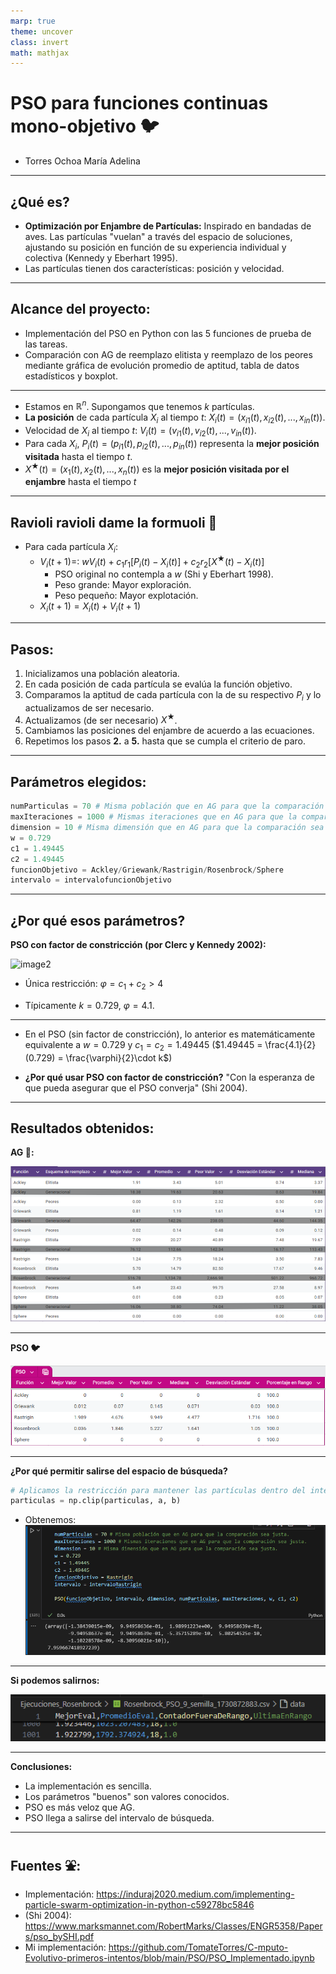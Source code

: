 ```yaml
---
marp: true
theme: uncover
class: invert
math: mathjax
---
```


# <!--fit-->PSO para funciones continuas mono-objetivo :bird:

- Torres Ochoa María Adelina

---

## ¿Qué es?

- **Optimización por Enjambre de Partículas:** Inspirado en bandadas de aves. Las partículas "vuelan" a través del espacio de soluciones, ajustando su posición en función de su experiencia individual y colectiva (Kennedy y Eberhart 1995).
- Las partículas tienen dos características: posición y velocidad.

---

## Alcance del proyecto:

- Implementación del PSO en Python con las 5 funciones de prueba de las tareas.
- Comparación con AG de reemplazo elitista y reemplazo de los peores mediante gráfica de evolución promedio de aptitud, tabla de datos estadísticos y boxplot.

---

- Estamos en $\mathbb{R}^n$. Supongamos que tenemos $k$ partículas.
- **La posición** de cada partícula $X_i$ al tiempo $t$:
$X_i(t) = (x_{i1}(t), x_{i2}(t), ..., x_{in}(t))$.
- Velocidad de $X_i$ al tiempo $t$: 
$V_{i}(t) = (v_{i1}(t), v_{i2}(t), ..., v_{in}(t))$.
- Para cada $X_i$, $P_i(t)=(p_{i1}(t), p_{i2}(t), ..., p_{in}(t))$ representa la **mejor posición visitada** hasta el tiempo $t$.
- $X^{\bigstar}(t) = (x_{1}(t), x_{2}(t), ..., x_{n}(t))$ es la **mejor posición visitada por el enjambre** hasta el tiempo $t$

---

## <!--fit-->Ravioli ravioli dame la formuoli :spaghetti:

- Para cada partícula $X_i$:
    - $V_{i}(t+1)=$:
    $wV_{i}(t) + c_1 r_1 [P_i(t) - X_i(t)] + c_2 r_2 [X^{\bigstar}(t) - X_i(t)]$
        - PSO original no contempla a $w$ (Shi y Eberhart 1998).
        - Peso grande: Mayor exploración.
        - Peso pequeño: Mayor explotación.
    - $X_i(t+1) = X_i(t) + V_{i}(t+1)$

---

## Pasos:

1. Inicializamos una población aleatoria.
2. En cada posición de cada partícula se evalúa la función objetivo.
3. Comparamos la aptitud de cada partícula con la de su respectivo $P_i$ y lo actualizamos de ser necesario. 
4. Actualizamos (de ser necesario) $X^\bigstar$.
5. Cambiamos las posiciones del enjambre de acuerdo a las ecuaciones.
6. Repetimos los pasos **2.** a **5.** hasta que se cumpla el criterio de paro.

---

## Parámetros elegidos:
```python
numParticulas = 70 # Misma población que en AG para que la comparación sea justa.
maxIteraciones = 1000 # Mismas iteraciones que en AG para que la comparación sea justa.
dimension = 10 # Misma dimensión que en AG para que la comparación sea justa.
w = 0.729
c1 = 1.49445
c2 = 1.49445 
funcionObjetivo = Ackley/Griewank/Rastrigin/Rosenbrock/Sphere
intervalo = intervalofuncionObjetivo
```
--------

## ¿Por qué esos parámetros?

**PSO con factor de constricción (por Clerc y Kennedy 2002):**

![image2](https://github.com/user-attachments/assets/505d7b48-bd20-4ce7-a278-fb3898d341f8)



- Única restricción: $\varphi = c_1 + c_2 > 4$

- Típicamente $k=0.729$, $\varphi = 4.1$.

---

- En el PSO (sin factor de constricción), lo anterior es matemáticamente equivalente a $w = 0.729$ y $c_1 = c_2 = 1.49445$ 
($1.49445 = \frac{4.1}{2}(0.729) = \frac{\varphi}{2}\cdot k$)

- **¿Por qué usar PSO con factor de constricción?** "Con la esperanza de que pueda asegurar que el PSO converja" (Shi 2004).

---

## Resultados obtenidos:

**AG :herb::**

![alt text](tabla_resultados_AG_formato.png)

---

**PSO :bird:**

![alt text](PSO_tabla_bonita.png)

----

**¿Por qué permitir salirse del espacio de búsqueda?**

```python
# Aplicamos la restricción para mantener las partículas dentro del intervalo [a, b]
particulas = np.clip(particulas, a, b)
```
- Obtenemos:
![alt text](sin_salirse.png)

---

**Si podemos salirnos:**

![alt text](salirse.png)

---

**Conclusiones:**

- La implementación es sencilla.
- Los parámetros "buenos" son valores conocidos.
- PSO es más veloz que AG.
- PSO llega a salirse del intervalo de búsqueda.

---

## Fuentes :fountain::

- Implementación: https://induraj2020.medium.com/implementing-particle-swarm-optimization-in-python-c59278bc5846
- (Shi 2004): https://www.marksmannet.com/RobertMarks/Classes/ENGR5358/Papers/pso_bySHI.pdf
- Mi implementación: https://github.com/TomateTorres/C-mputo-Evolutivo-primeros-intentos/blob/main/PSO/PSO_Implementado.ipynb
